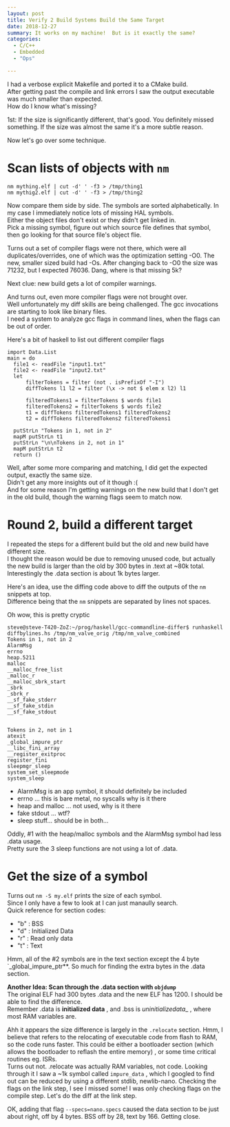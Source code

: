 ```yaml
---
layout: post
title: Verify 2 Build Systems Build the Same Target
date: 2018-12-27
summary: It works on my machine!  But is it exactly the same?
categories:
  - C/C++
  - Embedded
  - "Ops"

---
```

I had a verbose explicit Makefile and ported it to a CMake build.  
After getting past the compile and link errors I saw the output
executable was much smaller than expected.  
How do I know what's missing?  
  
1st:  If the size is significantly different, that's good.  You definitely missed something.  If the size was almost the same it's a more subtle reason.  
  
Now let's go over some technique.  
  
# Scan lists of objects with `nm`
```
nm mything.elf | cut -d' ' -f3 > /tmp/thing1
nm mythig2.elf | cut -d' ' -f3 > /tmp/thing2
```
Now compare them side by side.  The symbols are sorted alphabetically.
In my case I immediately notice lots of missing HAL symbols.  
Either the object files don't exist or they didn't get linked in.  
Pick a missing symbol, figure out which source file defines that symbol, then go looking for that source file's object flie.  
  
Turns out a set of compiler flags were not there, which were all duplicates/overrides, one of which was the optimization setting -O0.  The new, smaller sized build had -Os.  After changing back to -O0 the size was 71232, but I expected 76036.  Dang, where is that missing 5k?  
  
Next clue:  new build gets a lot of compiler warnings.  
  
And turns out, even more compiler flags were not brought over.  
Well unfortunately my diff skills are being challenged.  The gcc
invocations are starting to look like binary files.  
I need a system to analyze gcc flags in command lines,
when the flags can be out of order.  
  
Here's a bit of haskell to list out different compiler flags
```
import Data.List
main = do
  file1 <- readFile "input1.txt"
  file2 <- readFile "input2.txt"
  let
      filterTokens = filter (not . isPrefixOf "-I")
      diffTokens l1 l2 = filter (\x -> not $ elem x l2) l1

      filteredTokens1 = filterTokens $ words file1
      filteredTokens2 = filterTokens $ words file2
      t1 = diffTokens filteredTokens1 filteredTokens2
      t2 = diffTokens filteredTokens2 filteredTokens1

  putStrLn "Tokens in 1, not in 2"
  mapM putStrLn t1
  putStrLn "\n\nTokens in 2, not in 1"
  mapM putStrLn t2
  return ()
```
  
Well, after some more comparing and matching, I did get the expected output, exactly the same size.  
Didn't get any more insights out of it though :(  
And for some reason I'm getting warnings on the new build that I don't get in the old build, though the warning flags seem to match now.

  
# Round 2, build a different target
I repeated the steps for a different build but the old and new build have different size.  
I thought the reason would be due to removing unused code, but actually the new build
is larger than the old by 300 bytes in .text at ~80k total.  Interestingly the
.data section is about 1k bytes larger.  
  
Here's an idea, use the diffing code above to diff the outputs of the `nm` snippets at top.  
Difference being that the `nm` snippets are separated by lines not spaces.
  
Oh wow, this is pretty cryptic
```
steve@steve-T420-ZoZ:~/prog/haskell/gcc-commandline-differ$ runhaskell diffbylines.hs /tmp/nm_valve_orig /tmp/nm_valve_combined 
Tokens in 1, not in 2
AlarmMsg
errno
heap.5211
malloc
__malloc_free_list
_malloc_r
__malloc_sbrk_start
_sbrk
_sbrk_r
__sf_fake_stderr
__sf_fake_stdin
__sf_fake_stdout


Tokens in 2, not in 1
atexit
_global_impure_ptr
__libc_fini_array
__register_exitproc
register_fini
sleepmgr_sleep
system_set_sleepmode
system_sleep
```
  

* AlarmMsg is an app symbol, it should definitely be included
* errno ... this is bare metal, no syscalls why is it there
* heap and malloc ... not used, why is it there
* fake stdout ... wtf?
* sleep stuff... should be in both... 
  
Oddly, #1 with the heap/malloc symbols and the 
AlarmMsg symbol had less .data usage.  
Pretty sure the 3 sleep functions are not using a lot of .data.  
  
# Get the size of a symbol
Turns out `nm -S my.elf` prints the size of each symbol.  
Since I only have a few to look at I can just manaully search.  
Quick reference for section codes:  
* "b" : BSS
* "d" : Initialized Data
* "r" : Read only data
* "t" : Text
  
Hmm, all of the #2 symbols are in the text section except the 4 byte `_global_impure_ptr**.  So much for finding the extra bytes in the .data section.
  
**Another Idea:  Scan through the .data section with `objdump`**  
The original ELF had 300 bytes .data and the new ELF has 1200.  I should be able to find the difference.  
Remember .data is __initialized data__ , and .bss is _uninitializedata__ , where most RAM variables are.
  
Ahh it appears the size difference is largely in the `.relocate` section.  Hmm, I believe that refers to the relocating of executable code from flash to RAM, so the code runs faster.  This could be either a bootloader section (which allows the bootloader to reflash the entire memory) , or some time critical routines eg. ISRs.  
Turns out not.  .relocate was actually RAM variables, not code.
Looking through it I saw a ~1k symbol called `impure_data` , which I googled to find out can be reduced by using a different stdlib, newlib-nano.  Checking the flags on the link step, I see I missed some!  I was only checking flags on the compile step.  Let's do the diff at the link step.  
  
OK, adding that flag `--specs=nano.specs` caused the data section to be just about right, off by 4 bytes.  BSS off by 28, text by 166.  Getting close.
